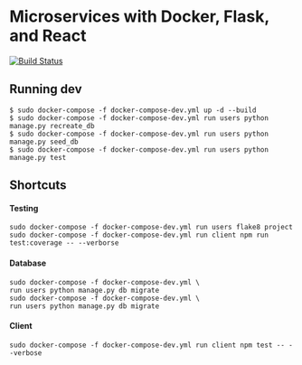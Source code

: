# Microservices with Docker, Flask, and React

[![Build Status](https://travis-ci.org/tyagow/flaskmicroservices.svg?branch=master)](https://travis-ci.org/tyagow/flaskmicroservices)

## Running dev 

```shell
$ sudo docker-compose -f docker-compose-dev.yml up -d --build 
$ sudo docker-compose -f docker-compose-dev.yml run users python manage.py recreate_db
$ sudo docker-compose -f docker-compose-dev.yml run users python manage.py seed_db
$ sudo docker-compose -f docker-compose-dev.yml run users python manage.py test
```

## Shortcuts

#### Testing

```shell
sudo docker-compose -f docker-compose-dev.yml run users flake8 project
sudo docker-compose -f docker-compose-dev.yml run client npm run test:coverage -- --verborse

```

#### Database

```shell
sudo docker-compose -f docker-compose-dev.yml \
run users python manage.py db migrate
sudo docker-compose -f docker-compose-dev.yml \
run users python manage.py db migrate
```

#### Client

```shell
sudo docker-compose -f docker-compose-dev.yml run client npm test -- --verbose
```

